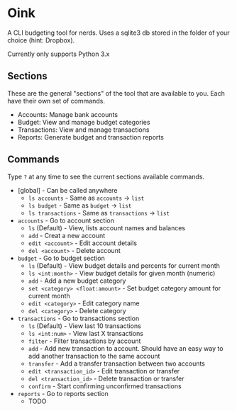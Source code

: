 # Oink

A CLI budgeting tool for nerds. Uses a sqlite3 db stored in the folder of your
choice (hint: Dropbox).

Currently only supports Python 3.x

 
## Sections

These are the general "sections" of the tool that are available to you. Each
have their own set of commands.

- Accounts: Manage bank accounts
- Budget: View and manage budget categories
- Transactions: View and manage transactions
- Reports: Generate budget and transaction reports


## Commands

Type `?` at any time to see the current sections available commands.

- [global] - Can be called anywhere
    - `ls accounts` - Same as `accounts` -> `list`
    - `ls budget` - Same as `budget` -> `list`
    - `ls transactions` - Same as `transactions` -> `list`
- `accounts` - Go to account section
    - `ls` (Default) - View, lists account names and balances
    - `add` - Creat a new account
    - `edit <account>` - Edit account details
    - `del <account>` - Delete account
- `budget` - Go to budget section
    - `ls` (Default) - View budget details and percents for current month
    - `ls <int:month>` - View budget details for given month (numeric)
    - `add` - Add a new budget category
    - `set <category> <float:amount>` - Set budget category amount for current month
    - `edit <category>` - Edit category name
    - `del <category>` - Delete category
- `transactions` - Go to transactions section
    - `ls` (Default) - View last 10 transactions
    - `ls <int:num>` - View last X transactions
    - `filter` - Filter transactions by account
    - `add` - Add new transaction to account. Should have an easy way to add another transaction to the same account
    - `transfer` - Add a transfer transaction between two accounts
    - `edit <transaction_id>` - Edit transaction or transfer
    - `del <transaction_id>` - Delete transaction or transfer
    - `confirm` - Start confirming unconfirmed transactions
- `reports` - Go to reports section
    - TODO